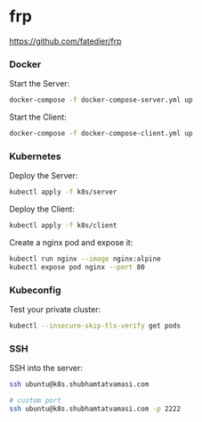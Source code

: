 # frp

https://github.com/fatedier/frp

### Docker

Start the Server:
```bash
docker-compose -f docker-compose-server.yml up
```

Start the Client:
```bash
docker-compose -f docker-compose-client.yml up
```

### Kubernetes

Deploy the Server:
```bash
kubectl apply -f k8s/server
```

Deploy the Client:
```bash
kubectl apply -f k8s/client
```

Create a nginx pod and expose it:
```bash
kubectl run nginx --image nginx:alpine
kubectl expose pod nginx --port 80
```

### Kubeconfig

Test your private cluster:
```bash
kubectl --insecure-skip-tls-verify get pods
```

### SSH

SSH into the server:
```bash
ssh ubuntu@k8s.shubhamtatvamasi.com

# custom port
ssh ubuntu@k8s.shubhamtatvamasi.com -p 2222
```
